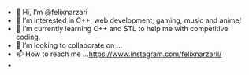 - 👋 Hi, I’m @felixnarzari
- 👀 I’m interested in C++, web development, gaming, music and anime!
- 🌱 I’m currently learning C++ and STL to help me with competitive coding.
- 💞️ I’m looking to collaborate on ...
- 📫 How to reach me ...https://www.instagram.com/felixnarzarii/
- 

<!---
felixnarzari/felixnarzari is a ✨ special ✨ repository because its `README.md` (this file) appears on your GitHub profile.
You can click the Preview link to take a look at your changes.
--->
